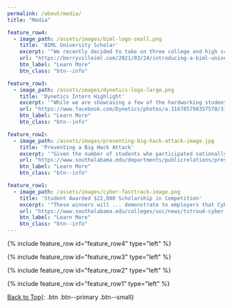 ```yaml
---
permalink: /about/media/
title: "Media"

feature_row4:
  - image_path: /assets/images/biml-logo-small.png
    title: 'BIML University Scholar'
    excerpt: '"We recently decided to take on three college and high school interns to provide a bridge to academia and to inculcate young minds early in the intricacies of machine learning security."'
    url: "https://berryvilleiml.com/2021/03/24/introducing-a-biml-university-scholar/"
    btn_label: "Learn More"
    btn_class: "btn--info"

feature_row3:
  - image_path: /assets/images/dynetics-logo-large.png
    title: 'Dynetics Intern Highlight'
    excerpt: '"While we are showcasing a few of the hardworking students we have here with us this Summer, we hope you enjoy learning more about them and our programs!"'
    url: "https://www.facebook.com/Dynetics/photos/a.316785798357570/3182610328441755/?type=3&__tn__=-R"
    btn_label: "Learn More"
    btn_class: "btn--info"

feature_row2:
  - image_path: /assets/images/preventing-big-hack-attack-image.jpg
    title: 'Preventing a Big Hack Attack'
    excerpt: '"Given the number of students who participated nationally ... this is a very distinguished honor for Trinity, Jarrod and our school..."'
    url: "https://www.southalabama.edu/departments/publicrelations/pressreleases/103119cyber.html"
    btn_label: "Learn More"
    btn_class: "btn--info"

feature_row1:
  - image_path: /assets/images/cyber-fasttrack-image.png
    title: 'Student Awarded $22,000 Scholarship in Competition'
    excerpt: '"These winners will ... demonstrate to employers that Cyber FastTrack graduates are the among the best prepared and most effective new cybersecurity employees they have ever hired..."'
    url: "https://www.southalabama.edu/colleges/soc/news/tstroud-cyber-competition.html"
    btn_label: "Learn More"
    btn_class: "btn--info"
---
```


{% include feature_row id="feature_row4" type="left" %}

{% include feature_row id="feature_row3" type="left" %}

{% include feature_row id="feature_row2" type="left" %}

{% include feature_row id="feature_row1" type="left" %}

[Back to Top](#top){: .btn .btn--primary .btn--small}